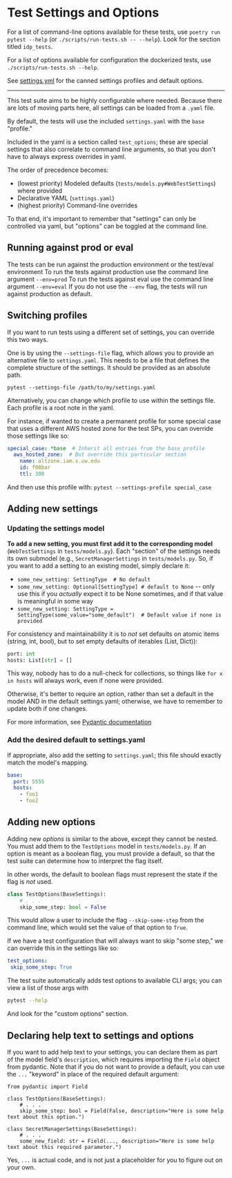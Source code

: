 # Test Settings and Options

For a list of command-line options available for these tests, use 
`poetry run pytest --help` (or `./scripts/run-tests.sh -- --help`). Look for the 
section titled `idp_tests`.

For a list of options available for configuration the dockerized tests, use
`./scripts/run-tests.sh --help`.

See [settings.yml](../settings.yaml) for the canned settings profiles and default
options.

---

This test suite aims to be highly configurable where needed. Because there are lots of moving parts here, all 
settings can be loaded from a `.yaml` file. 

By default, the tests will use the included `settings.yaml` with the `base` "profile."  

Included in the yaml is a section called `test_options`; these are special settings that also correlate to 
command line arguments, so that you don't have to always express overrides in yaml. 

The order of precedence becomes: 

- (lowest priority) Modeled defaults (`tests/models.py#WebTestSettings`) where provided
- Declarative YAML (`settings.yaml`)
- (highest priority) Command-line overrides

To that end, it's important to remember that "settings" can only be controlled via yaml, but "options" can be 
toggled at the command line.

## Running against prod or eval

The tests can be run against the production environment or the test/eval environment
To run the tests against production use the command line argument `--env=prod`
To run the tests against eval use the command line argument `--env=eval`
If you do not use the `--env` flag, the tests will run against production as default.

## Switching profiles

If you want to run tests using a different set of settings, you can override this two ways.

One is by using the `--settings-file` flag, which allows you to provide an alternative file to `settings.yaml`. This
needs to be a file that defines the complete structure of the settings. It should be provided as an absolute path.

`pytest --settings-file /path/to/my/settings.yaml`

Alternatively, you can change which profile to use within the settings file. Each profile is a root note in the yaml.

For instance, if wanted to create a permanent profile for some special case that uses a different AWS hosted zone 
for the test SPs, you can override those settings like so:

```yaml
special_case: *base  # Inherit all entries from the base profile
  aws_hosted_zone:  # But override this particular section
    name: altzone.iam.s.uw.edu
    id: f00bar
    ttl: 300
```

And then use this profile with: `pytest --settings-profile special_case`

## Adding new settings

### Updating the settings model

**To add a new setting, you must first add it to the corresponding model** (`WebTestSettings` in `tests/models.py`). Each 
"section" of the settings needs its own submodel (e.g., `SecretManagerSettings` in `tests/models.py`. So, if you want to
add a setting to an existing model, simply declare it:

* `some_new_setting: SettingType  # No default`  
* `some_new_setting: Optional[SettingType] # default to None` -- only use this if you _actually_ 
expect it to be None sometimes, and if that value is meaningful in some way 
* `some_new_setting: SettingType = SettingType(some_value="some_default")  # Default value if none is provided`

For consistency and maintainability it is to _not_ set defaults on atomic items (string, int, bool), but to set 
empty defaults of iterables (List, Dict)):

```python
port: int
hosts: List[str] = []
```

This way, nobody has to do a null-check for collections, so things like `for x in hosts` will always work, even if 
none were provided. 

Otherwise, it's better to require an option, rather than set a default in the model AND in the default settings.yaml; 
otherwise, we have to remember to update both if one changes. 

For more information, see [Pydantic documentation](https://pydantic-docs.helpmanual.io/)

### Add the desired default to settings.yaml

If appropriate, also add the setting to `settings.yaml`; this file should exactly match the model's mapping. 

```yaml
base:
  port: 5555
  hosts: 
    - foo1
    - foo2
```

## Adding new options

Adding new _options_ is similar to the above, except they cannot be nested. You must add them to the `TestOptions` 
model in `tests/models.py`. If an option is meant as a boolean flag, you must provide a default, so that the
test suite can determine how to interpret the flag itself.

In other words, the default to boolean flags must represent the state if the flag is _not_ used. 

```python
class TestOptions(BaseSettings):
    # . . .
    skip_some_step: bool = False
```

This would allow a user to include the flag `--skip-some-step` from the command line, which would set the value of 
that option to `True`.

If we have a test configuration that will always want to skip "some step," we can override this in the settings like so:

```yaml
test_options:
 skip_some_step: True
```

The test suite automatically adds test options to available CLI args; you can view a list of those args with

```bash
pytest --help
```

And look for the "custom options" section.


## Declaring help text to settings and options

If you want to add help text to your settings, you can declare them as part of the model field's `description`, which 
requires importing the `Field` object from pydantic. Note that if you do not want to provide a default, you can use the 
`...` "keyword" in place of the required default argument:

```
from pydantic import Field 

class TestOptions(BaseSettings):
    # . . . 
    skip_some_step: bool = Field(False, description="Here is some help text about this option.")

class SecretManagerSettings(BaseSettings):
    # . . .
    some_new_field: str = Field(..., description="Here is some help text about this required parameter.")
```

Yes, `...` is actual code, and is not just a placeholder for you to figure out on your own.
